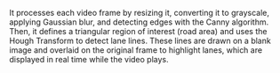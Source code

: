 It processes each video frame by resizing it, converting it to grayscale, applying Gaussian blur, and detecting edges with the Canny algorithm. Then, it defines a triangular region of interest (road area) and uses the Hough Transform to detect lane lines. These lines are drawn on a blank image and overlaid on the original frame to highlight lanes, which are displayed in real time while the video plays.
